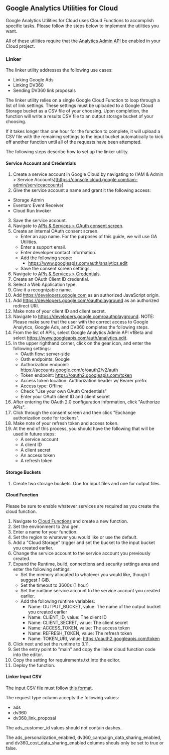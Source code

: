 ## Google Analytics Utilities for Cloud

Google Analytics Utilities for Cloud uses Cloud Functions to accomplish specific tasks. Please follow the steps below to implement the utilities you want.

All of these utilities require that the [Analytics Admin API](https://console.cloud.google.com/apis/library/analyticsadmin.googleapis.com) be enabled in your Cloud project.

### Linker

The linker utility addresses the following use cases:
- Linking Google Ads
- Linking DV360
- Sending DV360 link proposals

The linker utility relies on a single Google Cloud Function to loop through a list of link settings. These settings must be uploaded to a Google Cloud Storage bucket as a CSV file of your choosing. Upon completion, the function will write a results CSV file to an output storage bucket of your choosing.

If it takes longer than one hour for the function to complete, it will upload a CSV file with the remaining settings to the input bucket automatically to kick off another function until all of the requests have been attempted.

The following steps describe how to set up the linker utility.

#### Service Account and Credentials

1. Create a service account in Google Cloud by navigating to (IAM & Admin > Service Accounts)[https://console.cloud.google.com/iam-admin/serviceaccounts]
2. Give the service account a name and grant it the following access:
 - Storage Admin
 - Eventarc Event Receiver
 - Cloud Run Invoker
3. Save the service account.
4. Navigate to [APIs & Services > OAuth consent screen](https://console.cloud.google.com/apis/credentials/consent).
5. Create an internal OAuth consent screen.
    - Enter an app name. For the purposes of this guide, we will use GA Utilities.
    - Enter a support email.
    - Enter developer contact information.
    - Add the following scope:
      - https://www.googleapis.com/auth/analytics.edit
    - Save the consent screen settings.
6. Navigate to [APIs & Services > Credentials](https://console.cloud.google.com/apis/credentials).
7. Create an OAuth Client ID credential.
8. Select a Web Application type.
9. Give it a recognizable name.
10. Add https://developers.google.com as an authorized JavaScript origin.
11. Add https://developers.google.com/oauthplayground as an authorized redirect URI.
12. Make note of your client ID and client secret.
13. Navigate to https://developers.google.com/oauthplayground. NOTE: Please make sure that the user with the correct access to Google Analytics, Google Ads, and DV360 completes the following steps.
14. From the list of APIs, select Google Analytics Admin API v1Beta and select https://www.googleapis.com/auth/analytics.edit.
15. In the upper righthand corner, click on the gear icon, and enter the following settings:
    - OAuth flow: server-side
    - Oath endpoints: Google
    - Authorization endpoint: https://accounts.google.com/o/oauth2/v2/auth
    - Token endpoint: https://oauth2.googleapis.com/token
    - Access token location: Authorization header w/ Bearer prefix
    - Access type: Offline
    - Check "Use your own OAuth Credentials"
    - Enter your OAuth client ID and client secret
16. After entering the OAuth 2.0 configuration information, click "Authorize APIs".
17. Click through the consent screen and then click "Exchange authorization code for tockens".
18. Make note of your refresh token and access token.
19. At the end of this process, you should have the following that will be used in future steps:
    - A service account
    - A client ID
    - A client secret
    - An access token
    - A refresh token

#### Storage Buckets
1. Create two storage buckets. One for input files and one for output files.

#### Cloud Function
Please be sure to enable whatever services are required as you create the cloud function.

1. Navigate to [Cloud Functions](https://console.cloud.google.com/functions/list) and create a new function.
2. Set the environment to 2nd gen.
3. Enter a name for your function.
4. Set the region to whatever you would like or use the default.
5. Add a "Cloud Storage" trigger and set the bucket to the input bucket you created earlier.
6. Change the service account to the service account you previously created.
7. Expand the Runtime, build, connections and security settings area and enter the following settings:
    - Set the memory allocated to whatever you would like, though I suggest 1 GiB.
    - Set the timeout to 3600s (1 hour)
    - Set the runtime service account to the service account you created earlier.
    - Add the following runtime variables:
      - Name: OUTPUT_BUCKET, value: The name of the output bucket you created earlier
      - Name: CLIENT_ID, value: The client ID
      - Name: CLIENT_SECRET, value: The client secret
      - Name: ACCESS_TOKEN, value: The access token
      - Name: REFRESH_TOKEN, value: The refresh token
      - Name: TOKEN_URI, value: https://oauth2.googleapis.com/token
8. Click next and set the runtime to 3.11.
9. Set the entry point to "main" and copy the linker cloud function code into the editor.
10. Copy the setting for requirements.txt into the editor.
11. Deploy the function.

#### Linker Input CSV
The input CSV file must follow [this format](https://docs.google.com/spreadsheets/d/1b_uPFH2-rXavT5BD_V8nETLgedJ_dhYOjovFtpW2s2s/copy).

The request type column accepts the following values:
- ads
- dv360
- dv360\_link\_proposal

The ads\_customer\_id values should not contain dashes.

The ads\_personalization\_enabled, dv360\_campaign\_data\_sharing\_enabled, and dv360\_cost\_data\_sharing\_enabled columns shouls only be set to true or false.

